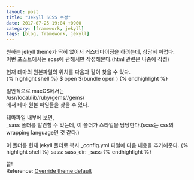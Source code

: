```yaml
---
layout: post
title: "Jekyll SCSS 수정"
date: 2017-07-25 19:04 +0900
category: [framework, jekyll]
tags: [blog, framework, jekyll]
---
```


원하는 jekyll theme가 딱히 없어서 커스터마이징을 하려는데, 상당히 어렵다.<br />
이번 포스트에서는 scss에 관해서만 작성해본다.(html 관련은 나중에 작성)<br />

현재 테마의 원본파일의 위치를 다음과 같이 찾을 수 있다.<br />
{% highlight shell %}
$ open $(bundle open <thema-name>)
{% endhighlight %}

일반적으로 macOS에서는<br />
/usr/local/lib/ruby/gems/<gems version>/gems/<theme-name><br />
에서 테마 원본 파일들을 찾을 수 있다.

테마파일 내부에 보면,<br />
_sass 폴더를 발견할 수 있는데, 이 폴더가 스타일을 담당한다.(scss는 css의 wrapping language인 것 같다.)<br />

이 폴더를 현재 jekyll 폴더로 복사
_config.yml 파일에 다음 내용을 추가해준다.
{% highlight shell %}
sass:
  sass_dir: _sass
{% endhighlight %}

끝!<br />
Reference: [Override theme default]

[Override theme default]:https://jekyllrb.com/docs/themes/#overriding-theme-defaults

